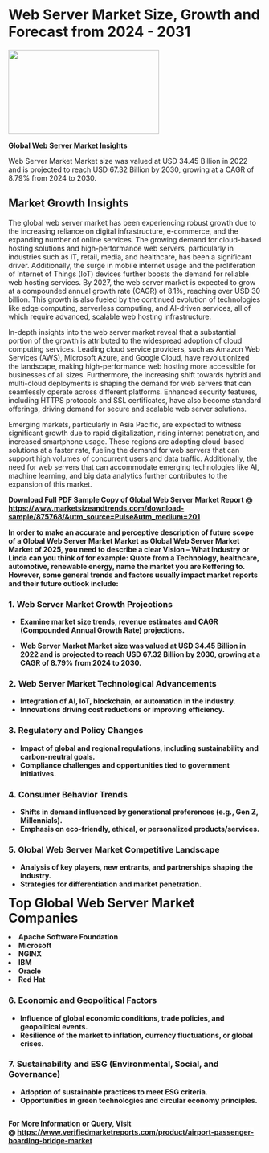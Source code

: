<H1>Web Server Market Size, Growth and Forecast from 2024 - 2031</H1><img class="aligncenter size-medium wp-image-584254" src="https://thirdeyenews.in/wp-content/uploads/2024/09/Global-Market-Research-300x168.jpeg" alt="" width="300" height="168" /><p><strong>Global&nbsp;<a href="https://www.marketsizeandtrends.com/download-sample/875768/&amp;utm_source=Pulse&amp;utm_medium=201">Web Server Market</a> Insights</strong></p><p>Web Server Market Market size was valued at USD 34.45 Billion in 2022 and is projected to reach USD 67.32 Billion by 2030, growing at a CAGR of 8.79% from 2024 to 2030.</p><p><h2>Market Growth Insights</h2> <p>The global web server market has been experiencing robust growth due to the increasing reliance on digital infrastructure, e-commerce, and the expanding number of online services. The growing demand for cloud-based hosting solutions and high-performance web servers, particularly in industries such as IT, retail, media, and healthcare, has been a significant driver. Additionally, the surge in mobile internet usage and the proliferation of Internet of Things (IoT) devices further boosts the demand for reliable web hosting services. By 2027, the web server market is expected to grow at a compounded annual growth rate (CAGR) of 8.1%, reaching over USD 30 billion. This growth is also fueled by the continued evolution of technologies like edge computing, serverless computing, and AI-driven services, all of which require advanced, scalable web hosting infrastructure.</p> <p><strong></strong></p> <p>In-depth insights into the web server market reveal that a substantial portion of the growth is attributed to the widespread adoption of cloud computing services. Leading cloud service providers, such as Amazon Web Services (AWS), Microsoft Azure, and Google Cloud, have revolutionized the landscape, making high-performance web hosting more accessible for businesses of all sizes. Furthermore, the increasing shift towards hybrid and multi-cloud deployments is shaping the demand for web servers that can seamlessly operate across different platforms. Enhanced security features, including HTTPS protocols and SSL certificates, have also become standard offerings, driving demand for secure and scalable web server solutions.</p> <p>Emerging markets, particularly in Asia Pacific, are expected to witness significant growth due to rapid digitalization, rising internet penetration, and increased smartphone usage. These regions are adopting cloud-based solutions at a faster rate, fueling the demand for web servers that can support high volumes of concurrent users and data traffic. Additionally, the need for web servers that can accommodate emerging technologies like AI, machine learning, and big data analytics further contributes to the expansion of this market.</p> <p><strong></p><p><span class=""><strong>Download Full PDF Sample Copy of Global Web Server Market Report</strong> @ <a href="https://www.marketsizeandtrends.com/download-sample/875768/&amp;utm_source=Pulse&amp;utm_medium=201" target="_blank">https://www.marketsizeandtrends.com/download-sample/875768/&amp;utm_source=Pulse&amp;utm_medium=201</a></span></p><p>In order to make an accurate and perceptive description of future scope of a Global&nbsp;Web Server Market Market as Global&nbsp;Web Server Market Market of 2025, you need to describe a clear Vision &ndash; What Industry or Linda can you think of for example: Quote from a Technology, healthcare, automotive, renewable energy, name the market you are Reffering to. However, some general trends and factors usually impact market reports and their future outlook include:</p><h3>1.&nbsp;<strong>Web Server Market Growth Projections</strong></h3><ul><li>Examine market size trends, revenue estimates and CAGR (Compounded Annual Growth Rate) projections.</li><li><p>Web Server Market Market size was valued at USD 34.45 Billion in 2022 and is projected to reach USD 67.32 Billion by 2030, growing at a CAGR of 8.79% from 2024 to 2030.</p></li></ul><h3>2.&nbsp;<strong>Web Server Market Technological Advancements</strong></h3><ul><li>Integration of AI, IoT, blockchain, or automation in the industry.</li><li>Innovations driving cost reductions or improving efficiency.</li></ul><h3>3.&nbsp;<strong>Regulatory and Policy Changes</strong></h3><ul><li>Impact of global and regional regulations, including sustainability and carbon-neutral goals.</li><li>Compliance challenges and opportunities tied to government initiatives.</li></ul><h3>4.&nbsp;<strong>Consumer Behavior Trends</strong></h3><ul><li>Shifts in demand influenced by generational preferences (e.g., Gen Z, Millennials).</li><li>Emphasis on eco-friendly, ethical, or personalized products/services.</li></ul><h3>5.&nbsp;<strong>Global Web Server Market Competitive Landscape</strong></h3><ul><li>Analysis of key players, new entrants, and partnerships shaping the industry.</li><li>Strategies for differentiation and market penetration.</li></ul><p data-pm-slice="1 1 []"><span style="color: inherit; font-family: inherit; font-size: 25px;">Top Global Web Server Market Companies</span></p><div class="" data-test-id=""><p><li>Apache Software Foundation</li><li> Microsoft</li><li> NGINX</li><li> IBM</li><li> Oracle</li><li> Red Hat</li></p></div><h3>6.&nbsp;<strong>Economic and Geopolitical Factors</strong></h3><ul><li>Influence of global economic conditions, trade policies, and geopolitical events.</li><li>Resilience of the market to inflation, currency fluctuations, or global crises.</li></ul><h3>7.&nbsp;<strong>Sustainability and ESG (Environmental, Social, and Governance)</strong></h3><ul><li>Adoption of sustainable practices to meet ESG criteria.</li><li>Opportunities in green technologies and circular economy principles.</li></ul><h2><strong style="font-size: 14px;">For More Information or Query, Visit @&nbsp;</strong><a style="background-color: #ffffff; font-size: 14px;" href="https://www.marketsizeandtrends.com/report/web-server-market/" target="_blank">https://www.verifiedmarketreports.com/product/airport-passenger-boarding-bridge-market</a></h2>
